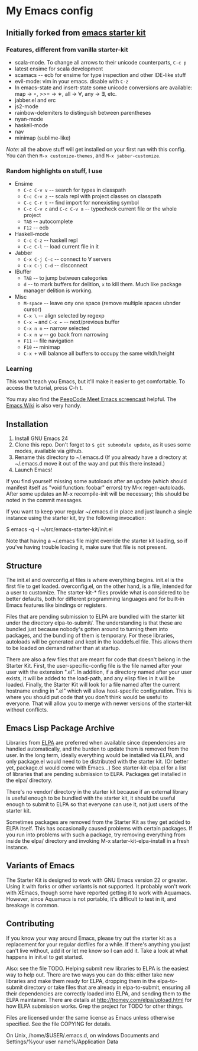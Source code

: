 # My Emacs config
## Initially forked from [emacs starter kit](http://github.com/technomancy/emacs-starter-kit/)

### Features, different from vanilla starter-kit

* scala-mode. To change all arrows to their unicode counterparts,
  `C-c p`
* latest ensime for scala development
* scamacs -- ecb for ensime for type inspection and other IDE-like stuff
* evil-mode: vim in your emacs. disable with `C-z`
* In emacs-state and insert-state some unicode conversions are
  available: map → ∘, >>= → ∗, all → ∀, any → ∃, etc.
* jabber.el and erc
* js2-mode
* rainbow-delemiters to distinguish between parentheses
* nyan-mode
* haskell-mode
* nav
* minimap (sublime-like)

*Note:* all the above stuff will get installed on your first run with
this config. You can then `M-x customize-themes`, and `M-x jabber-customize`.

### Random highlights on stuff, I use

* Ensime
  * `C-c C-v v` -- search for types in classpath
  * `C-c C-v z` -- scala repl with project classes on classpath
  * `C-c C-r t` -- find import for nonexisting symbol
  * `C-c C-v c` and `C-c C-v a` -- typecheck current file or the whole project
  * `TAB` -- autocomplete
  * `F12` -- ecb 
* Haskell-mode
  * `C-c C-z` -- haskell repl
  * `C-c C-l` -- load current file in it
* Jabber
  * `C-x C-j C-c` -- connect to ∀ servers
  * `C-x C-j C-d` -- disconnect
* IBuffer
  * `TAB` -- to jump between categories
  * `d` -- to mark buffers for delition, `x` to kill them. Much like
  package manager delition is working.
* Misc
  * `M-space` -- leave ony one space (remove multiple spaces ubnder cursor)
  * `C-x \` -- align selected by regexp
  * `C-x →` and `C-x ←` -- next/previous buffer
  * `C-x n n` -- narrow selected
  * `C-x n w` -- go back from narrowing
  * `F11` -- file navigation
  * `F10` -- minimap
  * `C-x +` will balance all buffers to occupy the same witdh/height

### Learning

This won't teach you Emacs, but it'll make it easier to get
comfortable. To access the tutorial, press C-h t.

You may also find the [PeepCode Meet Emacs
screencast](http://peepcode.com/products/meet-emacs) helpful. The
[Emacs Wiki](http://emacswiki.org) is also very handy.

## Installation

1. Install GNU Emacs 24
2. Clone this repo. Don't forget to `$ git submodule update`, as it
   uses some modes, available via github.
2. Rename this directory to ~/.emacs.d
   (If you already have a directory at ~/.emacs.d move it out of the
   way and put this there instead.)
3. Launch Emacs!

If you find yourself missing some autoloads after an update (which
should manifest itself as "void function: foobar" errors) try M-x
regen-autoloads. After some updates an M-x recompile-init will be
necessary; this should be noted in the commit messages.

If you want to keep your regular ~/.emacs.d in place and just launch a
single instance using the starter kit, try the following invocation:

  $ emacs -q -l ~/src/emacs-starter-kit/init.el

Note that having a ~/.emacs file might override the starter kit
loading, so if you've having trouble loading it, make sure that file
is not present.

## Structure

The init.el and overconfig.el files is where everything
begins. init.el is the first file to get loaded. overconfig.el, on the
other hand, is a file, intended for a user to customize.
The starter-kit-* files provide what is considered to be
better defaults, both for different programming languages and for
built-in Emacs features like bindings or registers.

Files that are pending submission to ELPA are bundled with the starter
kit under the directory elpa-to-submit/. The understanding is that
these are bundled just because nobody's gotten around to turning them
into packages, and the bundling of them is temporary. For these
libraries, autoloads will be generated and kept in the loaddefs.el
file. This allows them to be loaded on demand rather than at startup.

There are also a few files that are meant for code that doesn't belong
in the Starter Kit. First, the user-specific-config file is the file
named after your user with the extension ".el". In addition, if a
directory named after your user exists, it will be added to the
load-path, and any elisp files in it will be loaded. Finally, the
Starter Kit will look for a file named after the current hostname
ending in ".el" which will allow host-specific configuration. This is
where you should put code that you don't think would be useful to
everyone. That will allow you to merge with newer versions of the
starter-kit without conflicts.

## Emacs Lisp Package Archive

Libraries from [ELPA](http://tromey.com/elpa) are preferred when
available since dependencies are handled automatically, and the burden
to update them is removed from the user. In the long term, ideally
everything would be installed via ELPA, and only package.el would need
to be distributed with the starter kit. (Or better yet, package.el
would come with Emacs...) See starter-kit-elpa.el for a list of
libraries that are pending submission to ELPA. Packages get installed
in the elpa/ directory.

There's no vendor/ directory in the starter kit because if an external
library is useful enough to be bundled with the starter kit, it should
be useful enough to submit to ELPA so that everyone can use it, not
just users of the starter kit.

Sometimes packages are removed from the Starter Kit as they get added
to ELPA itself. This has occasionally caused problems with certain
packages. If you run into problems with such a package, try removing
everything from inside the elpa/ directory and invoking M-x
starter-kit-elpa-install in a fresh instance.

## Variants of Emacs

The Starter Kit is designed to work with GNU Emacs version 22 or
greater. Using it with forks or other variants is not supported. It
probably won't work with XEmacs, though some have reported getting it
to work with Aquamacs. However, since Aquamacs is not portable,
it's difficult to test in it, and breakage is common.

## Contributing

If you know your way around Emacs, please try out the starter kit as a
replacement for your regular dotfiles for a while. If there's anything
you just can't live without, add it or let me know so I can add
it. Take a look at what happens in init.el to get started.

Also: see the file TODO. Helping submit new libraries to ELPA is the
easiest way to help out. There are two ways you can do this: either
take new libraries and make them ready for ELPA, dropping them in the
elpa-to-submit directory or take files that are already in
elpa-to-submit, ensuring all their dependencies are correctly loaded
into ELPA, and sending them to the ELPA maintainer. There are details
at http://tromey.com/elpa/upload.html for how ELPA submission
works. Grep the project for TODO for other things.

Files are licensed under the same license as Emacs unless otherwise
specified. See the file COPYING for details.

On Unix, /home/$USER/.emacs.d, on windows Documents and Settings/%your
user name%/Application Data
